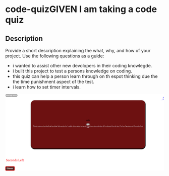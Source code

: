 # code-quizGIVEN I am taking a code quiz

## Description

Provide a short description explaining the what, why, and how of your project. Use the following questions as a guide:

- i wanted to assist other new devolopers in their coding knowlegde.
- i built this project to test a persons knowledge on coding.
- this quiz can help a person learn through on th espot thinking due the the time punishment aspect of the test.
- i learn how to set timer intervals.



![screenshot](<C0d3 9u1z (Quiz).png>)